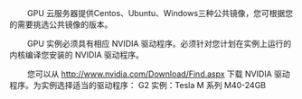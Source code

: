 
&nbsp;&nbsp;&nbsp;&nbsp;&nbsp;&nbsp;&nbsp;&nbsp;GPU 云服务器提供Centos、Ubuntu、Windows三种公共镜像，您可根据您的需要挑选公共镜像的版本。

&nbsp;&nbsp;&nbsp;&nbsp;&nbsp;&nbsp;&nbsp;&nbsp;GPU 实例必须具有相应 NVIDIA 驱动程序。必须针对您计划在实例上运行的内核编译您安装的 NVIDIA 驱动程序。

&nbsp;&nbsp;&nbsp;&nbsp;&nbsp;&nbsp;&nbsp;&nbsp;您可以从 http://www.nvidia.com/Download/Find.aspx 下载 NVIDIA 驱动程序。为实例选择适当的驱动程序：
G2 实例：Tesla M 系列 M40-24GB 


